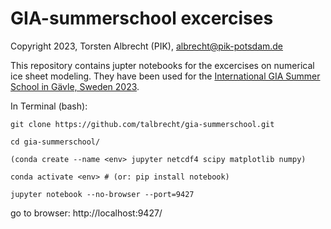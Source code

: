 GIA-summerschool excercises
========

Copyright 2023, Torsten Albrecht (PIK), albrecht@pik-potsdam.de

This repository contains jupter notebooks for the excercises on numerical ice sheet modeling. They have been used for the [International GIA Summer School in Gävle, Sweden 2023](https://polenet.org/2023-gia-training-school/).



In Terminal (bash):

```
git clone https://github.com/talbrecht/gia-summerschool.git
 
cd gia-summerschool/

(conda create --name <env> jupyter netcdf4 scipy matplotlib numpy)

conda activate <env> # (or: pip install notebook)

jupyter notebook --no-browser --port=9427 
```

go to browser: http://localhost:9427/
